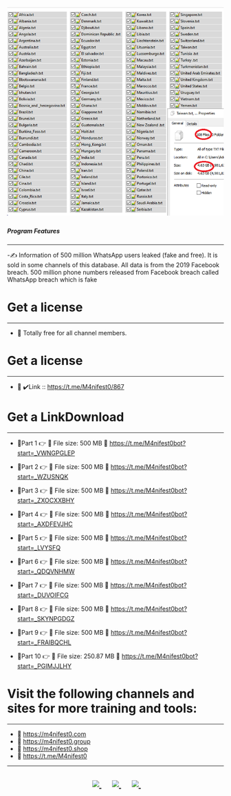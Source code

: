 # ![Locations](https://github.com/attakercyebr/500-Million-WhatsApp-Users-Leaked/blob/main/Untitled.png) 


##### Program Features
----------------------
-✍️ Information of 500 million WhatsApp users leaked (fake and free). It is sold in some channels of this database.
    All data is from the 2019 Facebook breach. 500 million phone numbers released from Facebook breach called WhatsApp breach which is fake

# Get a license
----------------------
- 🎁 Totally free for all channel members.

# Get a license
----------------------
- 🎁 ✔️Link :: https://t.me/M4nifest0/867

# Get a LinkDownload
----------------------
- 🔔Part 1 👉 💾 File size: 500 MB 📌 https://t.me/M4nifest0bot?start=_VWNGPGLEP

- 🔔Part 2 👉 💾 File size: 500 MB 📌 https://t.me/M4nifest0bot?start=_WZUSNQK

- 🔔Part 3 👉 💾 File size: 500 MB 📌 https://t.me/M4nifest0bot?start=_ZXOCXXBHY

- 🔔Part 4 👉 💾 File size: 500 MB 📌 https://t.me/M4nifest0bot?start=_AXDFEVJHC

- 🔔Part 5 👉 💾 File size: 500 MB 📌 https://t.me/M4nifest0bot?start=_LVYSFQ

- 🔔Part 6 👉 💾 File size: 500 MB 📌 https://t.me/M4nifest0bot?start=_QDQVNHMW

- 🔔Part 7 👉 💾 File size: 500 MB 📌 https://t.me/M4nifest0bot?start=_DUVOIFCG

- 🔔Part 8 👉 💾 File size: 500 MB 📌 https://t.me/M4nifest0bot?start=_SKYNPGDGZ

- 🔔Part 9 👉 💾 File size: 500 MB 📌 https://t.me/M4nifest0bot?start=_FRAIBQCHL

- 🔔Part 10 👉 💾 File size: 250.87 MB 📌 https://t.me/M4nifest0bot?start=_PGIMJJLHY


# Visit the following channels and sites for more training and tools:
----------------------
- 🔞 https://m4nifest0.com
- 🔞 https://m4nifest0.group
- 🔞 https://m4nifest0.shop
- 🔞 https://t.me/M4nifest0

----------------------

<h2>
<p align="center">	
</a>&nbsp;&nbsp;&nbsp;&nbsp;
	<a href="https://t.me/M4nifest0">
		<img src="https://img.shields.io/badge/Telegram-%23000000.svg?&style=for-the-badge&logo=Telegram&logoColor=white" />
	</a>&nbsp;&nbsp;&nbsp;&nbsp;
	<a href="https://twitter.com/_M4nifest0_">
		<img src="https://img.shields.io/badge/twitter-%231DA1F2.svg?&style=for-the-badge&logo=twitter&logoColor=white" />
	</a>&nbsp;&nbsp;&nbsp;&nbsp;
	<a href="https://m4nifest0.com">
		<img src="https://img.shields.io/badge/WebSite-%234A154B.svg?&style=for-the-badge&logo=slack&logoColor=white" />
	</a>&nbsp;&nbsp;&nbsp;&nbsp;
</p>

